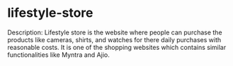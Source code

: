 # lifestyle-store
Description:
Lifestyle store is the website  where people can purchase the products like cameras, shirts, and watches for there daily purchases with reasonable costs. It is  one of the shopping websites which contains similar functionalities like  Myntra and Ajio.
